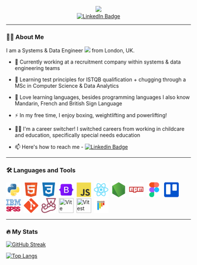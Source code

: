 <div id="header" align="center">
  <img src="https://media.giphy.com/media/v1.Y2lkPTc5MGI3NjExOGUxNDYzNmU4NzMyNzNlNGE3OTY5NjU5M2RlOWZkMWFhZDU3MmExNSZjdD1z/paTz7UZbPfTZFRYnnB/giphy.gif" width="200"/>
</div>

<div id="badges" align="center">
  <a href="https://www.linkedin.com/in/anatolia-winter/">
    <img src="https://img.shields.io/badge/LinkedIn-blue?style=for-the-badge&logo=linkedin&logoColor=white" alt="LinkedIn Badge"/>
  </a>
</div>

---

### :woman_technologist: About Me

I am a Systems & Data Engineer <img src="https://media.giphy.com/media/WUlplcMpOCEmTGBtBW/giphy.gif" width="30"> from London, UK.

- :telescope: Currently working at a recruitment company within systems & data engineering teams

- :seedling: Learning test principles for ISTQB qualification + chugging through a MSc in Computer Science & Data Analytics

- :speech_balloon: Love learning languages, besides programming languages I also know Mandarin, French and British Sign Language

- :zap: In my free time, I enjoy boxing, weightlifting and powerlifting!

- :woman_teacher: I'm a career switcher! I switched careers from working in childcare and education, specifically special needs education

- :mailbox: Here's how to reach me - [![Linkedin Badge](https://img.shields.io/badge/-Anatolia-blue?style=flat&logo=Linkedin&logoColor=white)](https://www.linkedin.com/in/anatolia-winter/)

---

### :hammer_and_wrench: Languages and Tools 

<div>
  <img src="https://github.com/devicons/devicon/blob/master/icons/python/python-original.svg" title="Python" **alt="Python" width="40" height="40"/>&nbsp;
  <img src="https://github.com/devicons/devicon/blob/master/icons/html5/html5-original.svg" title="HTML5" alt="HTML" width="40" height="40"/>&nbsp;
  <img src="https://github.com/devicons/devicon/blob/master/icons/css3/css3-plain.svg"  title="CSS3" alt="CSS" width="40" height="40"/>&nbsp;
  <img src="https://github.com/devicons/devicon/blob/master/icons/bootstrap/bootstrap-original.svg"  title="Bootstrap" alt="Bootstrap" width="40" height="40"/>&nbsp;
  <img src="https://github.com/devicons/devicon/blob/master/icons/javascript/javascript-original.svg" title="JavaScript" alt="JavaScript" width="40" height="40"/>&nbsp;
  <img src="https://github.com/devicons/devicon/blob/master/icons/react/react-original.svg" title="React" alt="React" width="40" height="40"/>&nbsp;
  <img src="https://github.com/devicons/devicon/blob/master/icons/nodejs/nodejs-original.svg" title="NodeJS" alt="NodeJS" width="40" height="40"/>&nbsp;
  <img src="https://github.com/devicons/devicon/blob/master/icons/npm/npm-original-wordmark.svg" title="npm"  alt="npm" width="40" height="40"/>&nbsp;
  <img src="https://github.com/devicons/devicon/blob/master/icons/figma/figma-original.svg" title="Figma" **alt="Figma" width="40" height="40"/>&nbsp;
  <img src="https://github.com/devicons/devicon/blob/master/icons/trello/trello-plain.svg" title="Trello" **alt="Trello" width="40" height="40"/>&nbsp;
  <img src="https://github.com/devicons/devicon/blob/master/icons/spss/spss-original.svg" title="SPSS" **alt="SPSS" width="40" height="40"/>&nbsp;
  <img src="https://github.com/devicons/devicon/blob/master/icons/git/git-original.svg" title="Git" **alt="Git" width="40" height="40"/>&nbsp;
  <img src="https://github.com/devicons/devicon/blob/master/icons/jest/jest-plain.svg" title="Jest" **alt="Jest" width="40" height="40"/>&nbsp;
  <img src="https://www.svgrepo.com/show/374167/vite.svg" title="Vite" **alt="Vite" width="40" height="40"/>&nbsp;
  <img src="https://vitest.dev/logo-shadow.svg" title="Vitest" **alt="Vitest" width="40" height="40"/>&nbsp;
  <img src="https://github.com/devicons/devicon/blob/master/icons/pytest/pytest-original.svg" title="Pytest" **alt="Pytest" width="40" height="40"/>&nbsp;
</div> 

---

### :fire: My Stats


[![GitHub Streak](http://github-readme-streak-stats.herokuapp.com?user=anawinter53&theme=tokyonight-duo&hide_border=true&&date_format=j%20M%5B%20Y%5D)](https://git.io/streak-stats)

[![Top Langs](https://github-readme-stats.vercel.app/api/top-langs/?username=anawinter53&default=compact&title_color=78a4fc&text_color=c094f4&hide_border=true&card_width=500)](https://github.com/anuraghazra/github-readme-stats)

